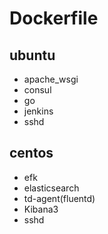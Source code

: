 # Dockerfile 
## ubuntu
 * apache_wsgi
 * consul
 * go
 * jenkins
 * sshd
 
## centos
 * efk
  * elasticsearch
  * td-agent(fluentd)
  * Kibana3
 * sshd
